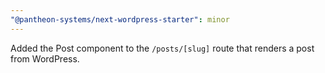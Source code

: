 ```yaml
---
"@pantheon-systems/next-wordpress-starter": minor
---
```


Added the Post component to the `/posts/[slug]` route that renders a post from WordPress.
